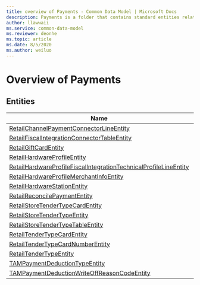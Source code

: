 ```yaml
---
title: overview of Payments - Common Data Model | Microsoft Docs
description: Payments is a folder that contains standard entities related to the Common Data Model.
author: llawwaii
ms.service: common-data-model
ms.reviewer: deonhe
ms.topic: article
ms.date: 8/5/2020
ms.author: weiluo
---
```


# Overview of Payments


## Entities

|Name|Description|
|---|---|
|[RetailChannelPaymentConnectorLineEntity](RetailChannelPaymentConnectorLineEntity.md)||
|[RetailFiscalIntegrationConnectorTableEntity](RetailFiscalIntegrationConnectorTableEntity.md)||
|[RetailGiftCardEntity](RetailGiftCardEntity.md)||
|[RetailHardwareProfileEntity](RetailHardwareProfileEntity.md)||
|[RetailHardwareProfileFiscalIntegrationTechnicalProfileLineEntity](RetailHardwareProfileFiscalIntegrationTechnicalProfileLineEntity.md)||
|[RetailHardwareProfileMerchantInfoEntity](RetailHardwareProfileMerchantInfoEntity.md)||
|[RetailHardwareStationEntity](RetailHardwareStationEntity.md)||
|[RetailReconcilePaymentEntity](RetailReconcilePaymentEntity.md)||
|[RetailStoreTenderTypeCardEntity](RetailStoreTenderTypeCardEntity.md)||
|[RetailStoreTenderTypeEntity](RetailStoreTenderTypeEntity.md)||
|[RetailStoreTenderTypeTableEntity](RetailStoreTenderTypeTableEntity.md)||
|[RetailTenderTypeCardEntity](RetailTenderTypeCardEntity.md)||
|[RetailTenderTypeCardNumberEntity](RetailTenderTypeCardNumberEntity.md)||
|[RetailTenderTypeEntity](RetailTenderTypeEntity.md)||
|[TAMPaymentDeductionTypeEntity](TAMPaymentDeductionTypeEntity.md)||
|[TAMPaymentDeductionWriteOffReasonCodeEntity](TAMPaymentDeductionWriteOffReasonCodeEntity.md)||
